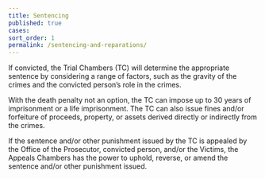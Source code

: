 ```yaml
---
title: Sentencing
published: true
cases:
sort_order: 1
permalink: /sentencing-and-reparations/
---
```



If convicted, the Trial Chambers (TC) will determine the appropriate sentence by considering a range of factors, such as the gravity of the crimes and the convicted person’s role in the crimes.

With the death penalty not an option, the TC can impose up to 30 years of imprisonment or a life imprisonment. The TC can also issue fines and/or forfeiture of proceeds, property, or assets derived directly or indirectly from the crimes.&nbsp;&nbsp;

If the sentence and/or other punishment issued by the TC is appealed by the Office of the Prosecutor, convicted person, and/or the Victims, the Appeals Chambers has the power to uphold, reverse, or amend the sentence and/or other punishment issued.

